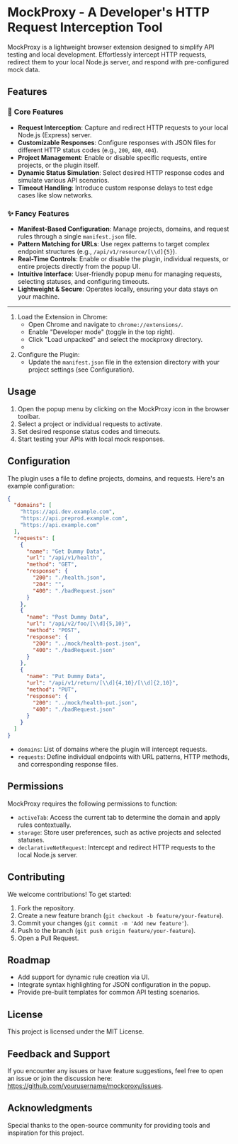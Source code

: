 # MockProxy - A Developer's HTTP Request Interception Tool

MockProxy is a lightweight browser extension designed to simplify API testing and local development. Effortlessly intercept HTTP requests, redirect them to your local Node.js server, and respond with pre-configured mock data.

## Features

### 🔧 **Core Features**
- **Request Interception**: Capture and redirect HTTP requests to your local Node.js (Express) server.
- **Customizable Responses**: Configure responses with JSON files for different HTTP status codes (e.g., `200`, `400`, `404`).
- **Project Management**: Enable or disable specific requests, entire projects, or the plugin itself.
- **Dynamic Status Simulation**: Select desired HTTP response codes and simulate various API scenarios.
- **Timeout Handling**: Introduce custom response delays to test edge cases like slow networks.

### ✨ **Fancy Features**
- **Manifest-Based Configuration**: Manage projects, domains, and request rules through a single `manifest.json` file.
- **Pattern Matching for URLs**: Use regex patterns to target complex endpoint structures (e.g., `/api/v1/resource/[\\d]{5}`).
- **Real-Time Controls**: Enable or disable the plugin, individual requests, or entire projects directly from the popup UI.
- **Intuitive Interface**: User-friendly popup menu for managing requests, selecting statuses, and configuring timeouts.
- **Lightweight & Secure**: Operates locally, ensuring your data stays on your machine.

---

1. Load the Extension in Chrome:
    - Open Chrome and navigate to `chrome://extensions/`.
    - Enable "Developer mode" (toggle in the top right).
    - Click "Load unpacked" and select the mockproxy directory.
    - 
2. Configure the Plugin:
    - Update the `manifest.json` file in the extension directory with your project settings (see Configuration).

## Usage

1. Open the popup menu by clicking on the MockProxy icon in the browser toolbar.
2. Select a project or individual requests to activate.
3. Set desired response status codes and timeouts.
4. Start testing your APIs with local mock responses.

## Configuration

The plugin uses a  file to define projects, domains, and requests. Here's an example configuration:

```json
{
  "domains": [
    "https://api.dev.example.com",
    "https://api.preprod.example.com",
    "https://api.example.com"
  ],
  "requests": [
    {
      "name": "Get Dummy Data",
      "url": "/api/v1/health",
      "method": "GET",
      "response": {
        "200": "./health.json",
        "204": "",
        "400": "./badRequest.json"
      }
    },
    {
      "name": "Post Dummy Data",
      "url": "/api/v2/foo/[\\d]{5,10}",
      "method": "POST",
      "response": {
        "200": "../mock/health-post.json",
        "400": "./badRequest.json"
      }
    },
    {
      "name": "Put Dummy Data",
      "url": "/api/v1/return/[\\d]{4,10}/[\\d]{2,10}",
      "method": "PUT",
      "response": {
        "200": "../mock/health-put.json",
        "400": "./badRequest.json"
      }
    }
  ]
}
```
- `domains`: List of domains where the plugin will intercept requests.
- `requests`: Define individual endpoints with URL patterns, HTTP methods, and corresponding response files.

## Permissions

MockProxy requires the following permissions to function:

- `activeTab`: Access the current tab to determine the domain and apply rules contextually.
- `storage`: Store user preferences, such as active projects and selected statuses.
- `declarativeNetRequest`: Intercept and redirect HTTP requests to the local Node.js server.

## Contributing

We welcome contributions! To get started:

1. Fork the repository.
2. Create a new feature branch (`git checkout -b feature/your-feature`).
3. Commit your changes (`git commit -m 'Add new feature'`).
4. Push to the branch (`git push origin feature/your-feature`).
5. Open a Pull Request.

## Roadmap

- Add support for dynamic rule creation via UI.
- Integrate syntax highlighting for JSON configuration in the popup.
- Provide pre-built templates for common API testing scenarios.

## License

This project is licensed under the MIT License.

## Feedback and Support

If you encounter any issues or have feature suggestions, feel free to open an issue or join the discussion here: https://github.com/yourusername/mockproxy/issues.

## Acknowledgments

Special thanks to the open-source community for providing tools and inspiration for this project.

